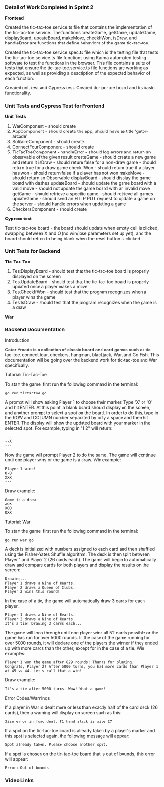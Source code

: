 ### **Detail of Work Completed in Sprint 2**
**Frontend**

Created the tic-tac-toe.service.ts file that contains the implementation of the tic-tac-toe service. The functions createGame, getGame, updateGame, displayBoard, updateBoard, makeMove, checkIfWon, isDraw, and handleError are functions that define behaviors of the game tic-tac-toe.

Created the tic-tac-toe.service.spec.ts file which is the testing file that tests the tic-tac-toe.service.ts file functions using Karma automated testing software to test the functions in the browser. This file contains a suite of tests that ensure the tic-tac-toe.service.ts file functions are working as expected, as well as providing a description of the expected behavior of each function.

Created unit test and Cypress test. Created tic-tac-toe board and its basic functionality. 

### **Unit Tests and Cypress Test for Frontend**
**Unit Tests**
1. WarComponent - should create
2. AppComponent - should create the app, should have as title 'gator-arcade'
3. SolitaireComponent - should create
4. ConnectFourComponent - should create
5. TicTacToeComponent - 
    handleError     - should log errors and return an observable of the given result
    createGame      - should create a new game and return it
    isDraw          - should return false for a non-draw game
                    - should return true for a draw game
    checkIfWon      - should return true if a player has won
                    - should return false if a player has not won 
    makeMove        - should return an Observable<Game>
    displayBoard    - should display the game board with dashes
    updateBoard     - should update the game board with a valid move
                    - should not update the game board with an invalid move
    getGame         - should retrieve a specific game
                    - should retrieve all games
    updateGame      - should send an HTTP PUT request to update a game on the server
                    - should handle errors when updating a game     
6. CheckersComponent - should create

**Cypress test**

Test tic-tac-toe board - the board should update when empty cell is clicked, swapping between X and O (no win/lose parameters set up yet), and the board should return to being blank when the reset button is clicked. 

### **Unit Tests for Backend**
**Tic-Tac-Toe**
1. TestDisplayBoard - should test that the tic-tac-toe board is properly displayed on the screen
2. TestUpdateBoard - should test that the tic-tac-toe board is properly updated once a player makes a move
3. TestCheckIfWon - should test that the program recognizes when a player wins the game
4. TestIsDraw - should test that the program recognizes when the game is a draw

**War**



### **Backend Documentation**
Introduction

Gator Arcade is a collection of classic board and card games such as tic-tac-toe, connect four, checkers, hangman, blackjack, War, and Go Fish. This documentation will be going over the backend work for tic-tac-toe and War specifically.

Tutorial: Tic-Tac-Toe

To start the game, first run the following command in the terminal:
```
go run tictactoe.go
```
A prompt will show asking Player 1 to choose their marker. Type 'X' or 'O' and hit ENTER. At this point, a blank board should display on the screen, and another prompt to select a spot on the board. In order to do this, type in the ROW and COLUMN number separated by only a space and then hit ENTER. The display will show the updated board with your marker in the selected spot. For example, typing in "1 2" will return:
```
---
--X
---
```

Now the game will prompt Player 2 to do the same.
The game will continue until one player wins or the game is a draw.
Win example:

```
Player 1 wins!
O-O
XXX
---
```

Draw example:
```
Game is a draw.
XOX
XOO
OXX
```

Tutorial: War

To start the game, first run the following command in the terminal:
```
go run war.go
```

A deck is initialized with numbers assigned to each card and then shuffled using the Fisher-Yates Shuffle algorithm. The deck is then split between Player 1 and Player 2 (26 cards each). The game will begin to automatically draw and compare cards for both players and display the results on the screen:
```
Drawing...
Player 1 draws a Nine of Hearts.
Player 2 draws a Queen of Clubs.
Player 2 wins this round!
```

In the case of a tie, the game will automatically draw 3 cards for each player.
```
Player 1 draws a Nine of Hearts.
Player 2 draws a Nine of Hearts.
It's a tie! Drawing 3 cards each...
```

The game will loop through until one player wins all 52 cards possible or the game has run for over 5000 rounds. In the case of the game running for over 5000 rounds, it will declare one of the players the winner if they ended up with more cards than the other, except for in the case of a tie.
Win examples:
```
Player 1 won the game after 829 rounds! Thanks for playing.
Congrats, Player 2! After 5000 turns, you had more cards than Player 1 at 45 vs 44. Let's call that a win!
```

Draw example:
```
It's a tie after 5000 turns. Wow! What a game!
```

Error Codes/Warnings

If a player in War is dealt more or less than exactly half of the card deck (26 cards), then a warning will display on screen such as this:
```
Size error in func deal: P1 hand stack is size 27
```

If a spot on the tic-tac-toe board is already taken by a player's marker and this spot is selected again, the following message will appear:
```
Spot already taken. Please choose another spot.
```
If a spot is chosen on the tic-tac-toe board that is out of bounds, this error will appear:
```
Error: Out of bounds
```
### **Video Links**
